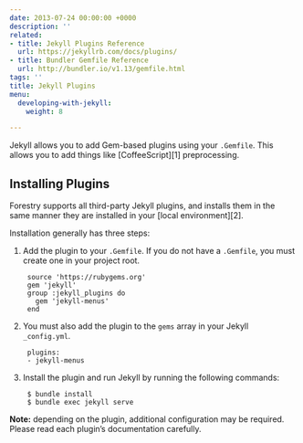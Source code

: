 ```yaml
---
date: 2013-07-24 00:00:00 +0000
description: ''
related:
- title: Jekyll Plugins Reference
  url: https://jekyllrb.com/docs/plugins/
- title: Bundler Gemfile Reference
  url: http://bundler.io/v1.13/gemfile.html
tags: ''
title: Jekyll Plugins
menu:
  developing-with-jekyll:
    weight: 8

---
```

Jekyll allows you to add Gem-based plugins using your `.Gemfile`. This allows you to add things like [CoffeeScript][1] preprocessing.

## Installing Plugins
Forestry supports all third-party Jekyll plugins, and installs them in the same manner they are installed in your [local environment][2].

Installation generally has three steps:

1. Add the plugin to your `.Gemfile`. If you do not have a `.Gemfile`, you must create one in your project root.  

		source 'https://rubygems.org'
		gem 'jekyll'
		group :jekyll_plugins do
		  gem 'jekyll-menus'
		end

2. You must also add the plugin to the `gems` array in your Jekyll `_config.yml`.  

		plugins:
		- jekyll-menus

3. Install the plugin and run Jekyll by running the following commands:  

		$ bundle install
		$ bundle exec jekyll serve

**Note:** depending on the plugin, additional configuration may be required. Please read each plugin’s documentation carefully.
